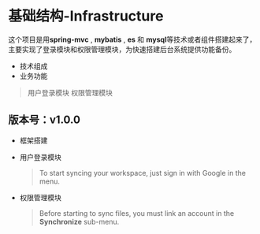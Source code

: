 # 基础结构-Infrastructure
这个项目是用**spring-mvc** , **mybatis** , **es** 和 **mysql**等技术或者组件搭建起来了，主要实现了登录模块和权限管理模块，为快速搭建后台系统提供功能备份。

- 技术组成
- 业务功能
>用户登录模块
>权限管理模块

## 版本号：v1.0.0

- 框架搭建
- 用户登录模块
	> To start syncing your workspace, just sign in with Google in the menu.

- 权限管理模块
	> Before starting to sync files, you must link an account in the **Synchronize** sub-menu.

